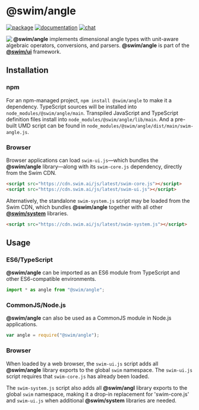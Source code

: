 # @swim/angle

[![package](https://img.shields.io/npm/v/@swim/angle.svg)](https://www.npmjs.com/package/@swim/angle)
[![documentation](https://img.shields.io/badge/doc-TypeDoc-blue.svg)](http://docs.swim.ai/js/latest/modules/_swim_angle.html)
[![chat](https://img.shields.io/badge/chat-Gitter-green.svg)](https://gitter.im/swimos/community)

<a href="https://developer.swim.ai"><img src="https://cdn.swim.ai/images/marlin-blue.svg" align="left"></a>

**@swim/angle** implements dimensional angle types with unit-aware algebraic
operators, conversions, and parsers.  **@swim/angle** is part of the
[**@swim/ui**](https://github.com/swimos/swim/tree/master/swim-system-js/swim-ui-js/@swim/ui)
framework.

## Installation

### npm

For an npm-managed project, `npm install @swim/angle` to make it a dependency.
TypeScript sources will be installed into `node_modules/@swim/angle/main`.
Transpiled JavaScript and TypeScript definition files install into
`node_modules/@swim/angle/lib/main`.  And a pre-built UMD script can
be found in `node_modules/@swim/angle/dist/main/swim-angle.js`.

### Browser

Browser applications can load `swim-ui.js`—which bundles the **@swim/angle**
library—along with its `swim-core.js` dependency, directly from the Swim CDN.

```html
<script src="https://cdn.swim.ai/js/latest/swim-core.js"></script>
<script src="https://cdn.swim.ai/js/latest/swim-ui.js"></script>
```

Alternatively, the standalone `swim-system.js` script may be loaded
from the Swim CDN, which bundles **@swim/angle** together with all other
[**@swim/system**](https://github.com/swimos/swim/tree/master/swim-system-js/@swim/system)
libraries.

```html
<script src="https://cdn.swim.ai/js/latest/swim-system.js"></script>
```

## Usage

### ES6/TypeScript

**@swim/angle** can be imported as an ES6 module from TypeScript and other
ES6-compatible environments.

```typescript
import * as angle from "@swim/angle";
```

### CommonJS/Node.js

**@swim/angle** can also be used as a CommonJS module in Node.js applications.

```javascript
var angle = require("@swim/angle");
```

### Browser

When loaded by a web browser, the `swim-ui.js` script adds all
**@swim/angle** library exports to the global `swim` namespace.  The
`swim-ui.js` script requires that `swim-core.js` has already been loaded.

The `swim-system.js` script also adds all **@swim/angl** library exports
to the global `swim` namespace, making it a drop-in replacement for
'swim-core.js' and `swim-ui.js` when additional **@swim/system**
libraries are needed.
